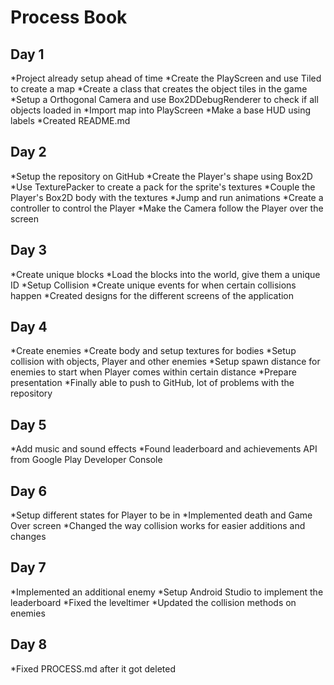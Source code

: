 # Process Book

## Day 1

*Project already setup ahead of time
*Create the PlayScreen and use Tiled to create a map
*Create a class that creates the object tiles in the game
  *Setup a Orthogonal Camera and use Box2DDebugRenderer to check if all objects loaded in
*Import map into PlayScreen
*Make a base HUD using labels
*Created README.md

## Day 2

*Setup the repository on GitHub
*Create the Player's shape using Box2D
*Use TexturePacker to create a pack for the sprite's textures
  *Couple the Player's Box2D body with the textures
*Jump and run animations
*Create a controller to control the Player
*Make the Camera follow the Player over the screen

## Day 3

*Create unique blocks
  *Load the blocks into the world, give them a unique ID
*Setup Collision
  *Create unique events for when certain collisions happen
*Created designs for the different screens of the application
 
 ## Day 4
 
*Create enemies
  *Create body and setup textures for bodies
  *Setup collision with objects, Player and other enemies
  *Setup spawn distance for enemies to start when Player comes within certain distance
*Prepare presentation
*Finally able to push to GitHub, lot of problems with the repository

## Day 5
*Add music and sound effects
*Found leaderboard and achievements API from Google Play Developer Console

## Day 6
*Setup different states for Player to be in
*Implemented death and Game Over screen
*Changed the way collision works for easier additions and changes

## Day 7
*Implemented an additional enemy
*Setup Android Studio to implement the leaderboard
*Fixed the leveltimer
*Updated the collision methods on enemies

## Day 8

*Fixed PROCESS.md after it got deleted
  
